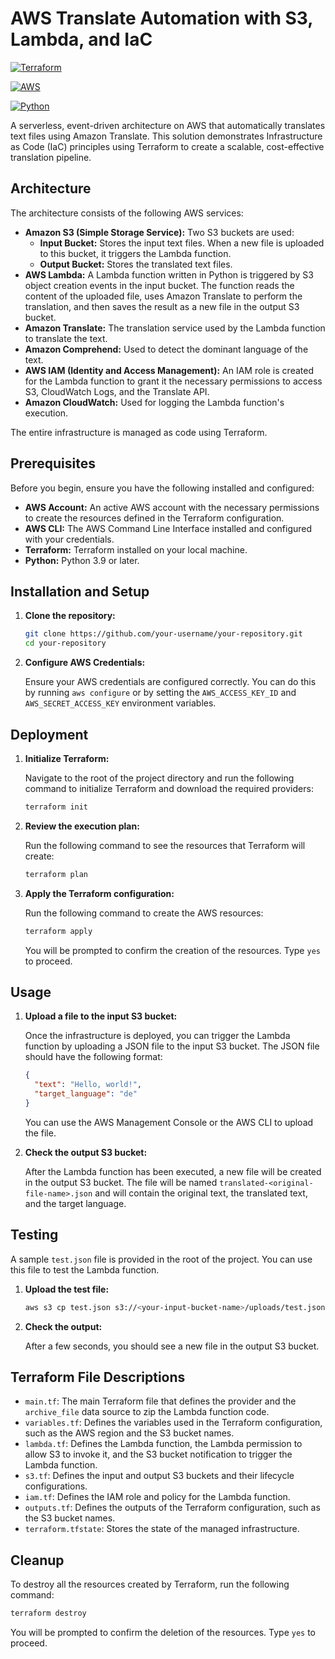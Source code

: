 # AWS Translate Automation with S3, Lambda, and IaC
 
[![Terraform](https://img.shields.io/badge/terraform-%235835CC.svg?style=for-the-badge&logo=terraform&logoColor=white)](https://www.terraform.io/)

[![AWS](https://img.shields.io/badge/AWS-%23FF9900.svg?style=for-the-badge&logo=amazon-aws&logoColor=white)](https://aws.amazon.com/)

[![Python](https://img.shields.io/badge/python-3670A0?style=for-the-badge&logo=python&logoColor=ffdd54)](https://www.python.org/)
 
A serverless, event-driven architecture on AWS that automatically translates text files using Amazon Translate. This solution demonstrates Infrastructure as Code (IaC) principles using Terraform to create a scalable, cost-effective translation pipeline.     

## Architecture
 
The architecture consists of the following AWS services:
 
*   **Amazon S3 (Simple Storage Service):** Two S3 buckets are used:
    *   **Input Bucket:** Stores the input text files. When a new file is uploaded to this bucket, it triggers the Lambda function.
    *   **Output Bucket:** Stores the translated text files.
*   **AWS Lambda:** A Lambda function written in Python is triggered by S3 object creation events in the input bucket. The function reads the content of the uploaded file, uses Amazon Translate to perform the translation, and then saves the result as a new file in the output S3 bucket.
*   **Amazon Translate:** The translation service used by the Lambda function to translate the text.
*   **Amazon Comprehend:** Used to detect the dominant language of the text.
*   **AWS IAM (Identity and Access Management):** An IAM role is created for the Lambda function to grant it the necessary permissions to access S3, CloudWatch Logs, and the Translate API.
*   **Amazon CloudWatch:** Used for logging the Lambda function's execution.
 
The entire infrastructure is managed as code using Terraform.
 
## Prerequisites
 
Before you begin, ensure you have the following installed and configured:
 
*   **AWS Account:** An active AWS account with the necessary permissions to create the resources defined in the Terraform configuration.
*   **AWS CLI:** The AWS Command Line Interface installed and configured with your credentials.
*   **Terraform:** Terraform installed on your local machine.
*   **Python:** Python 3.9 or later.
 
## Installation and Setup
 
1.  **Clone the repository:**
 
    ```bash
    git clone https://github.com/your-username/your-repository.git
    cd your-repository
    ```
 
2.  **Configure AWS Credentials:**
 
    Ensure your AWS credentials are configured correctly. You can do this by running `aws configure` or by setting the `AWS_ACCESS_KEY_ID` and `AWS_SECRET_ACCESS_KEY` environment variables.
 
## Deployment
 
1.  **Initialize Terraform:**
 
    Navigate to the root of the project directory and run the following command to initialize Terraform and download the required providers:
 
    ```bash
    terraform init
    ```
 
2.  **Review the execution plan:**
 
    Run the following command to see the resources that Terraform will create:
 
    ```bash
    terraform plan
    ```
 
3.  **Apply the Terraform configuration:**
 
    Run the following command to create the AWS resources:
 
    ```bash
    terraform apply
    ```
 
    You will be prompted to confirm the creation of the resources. Type `yes` to proceed.
 
## Usage
 
1.  **Upload a file to the input S3 bucket:**
 
    Once the infrastructure is deployed, you can trigger the Lambda function by uploading a JSON file to the input S3 bucket. The JSON file should have the following format:
 
    ```json
    {
      "text": "Hello, world!",
      "target_language": "de"
    }
    ```
 
    You can use the AWS Management Console or the AWS CLI to upload the file.
 
2.  **Check the output S3 bucket:**
 
    After the Lambda function has been executed, a new file will be created in the output S3 bucket. The file will be named `translated-<original-file-name>.json` and will contain the original text, the translated text, and the target language.
 
## Testing
 
A sample `test.json` file is provided in the root of the project. You can use this file to test the Lambda function.
 
1.  **Upload the test file:**
 
    ```bash
    aws s3 cp test.json s3://<your-input-bucket-name>/uploads/test.json
    ```
 
2.  **Check the output:**
 
    After a few seconds, you should see a new file in the output S3 bucket.
 
## Terraform File Descriptions
 
*   `main.tf`: The main Terraform file that defines the provider and the `archive_file` data source to zip the Lambda function code.
*   `variables.tf`: Defines the variables used in the Terraform configuration, such as the AWS region and the S3 bucket names.
*   `lambda.tf`: Defines the Lambda function, the Lambda permission to allow S3 to invoke it, and the S3 bucket notification to trigger the Lambda function.
*   `s3.tf`: Defines the input and output S3 buckets and their lifecycle configurations.
*   `iam.tf`: Defines the IAM role and policy for the Lambda function.
*   `outputs.tf`: Defines the outputs of the Terraform configuration, such as the S3 bucket names.
*   `terraform.tfstate`: Stores the state of the managed infrastructure.
 
## Cleanup
 
To destroy all the resources created by Terraform, run the following command:
 
```bash
terraform destroy
```
 
You will be prompted to confirm the deletion of the resources. Type `yes` to proceed.
 
